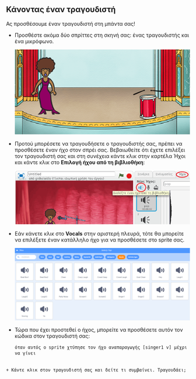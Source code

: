 ## Κάνοντας έναν τραγουδιστή

Ας προσθέσουμε έναν τραγουδιστή στη μπάντα σας!

+ Προσθέστε ακόμα δύο σπρίττες στη σκηνή σας: ένας τραγουδιστής και ένα μικρόφωνο.
    
    ![screenshot](images/band-singer-mic.png)

+ Προτού μπορέσετε να τραγουδήσετε ο τραγουδιστής σας, πρέπει να προσθέσετε έναν ήχο στον σπρέι σας. Βεβαιωθείτε ότι έχετε επιλέξει τον τραγουδιστή σας και στη συνέχεια κάντε κλικ στην καρτέλα Ήχοι και κάντε κλικ στο **Επιλογή ήχου από τη βιβλιοθήκη**:
    
    ![screenshot](images/band-import-sound.png)

+ Εάν κάνετε κλικ στο **Vocals** στην αριστερή πλευρά, τότε θα μπορείτε να επιλέξετε έναν κατάλληλο ήχο για να προσθέσετε στο sprite σας.
    
    ![screenshot](images/band-choose-sound.png)

+ Τώρα που έχει προστεθεί ο ήχος, μπορείτε να προσθέσετε αυτόν τον κώδικα στον τραγουδιστή σας:
    
    ```blocks
    όταν αυτός ο sprite χτύπησε τον ήχο αναπαραγωγής [singer1 v] μέχρι να γίνει
```

+ Κάντε κλικ στον τραγουδιστή σας και δείτε τι συμβαίνει. Τραγουδάει;
